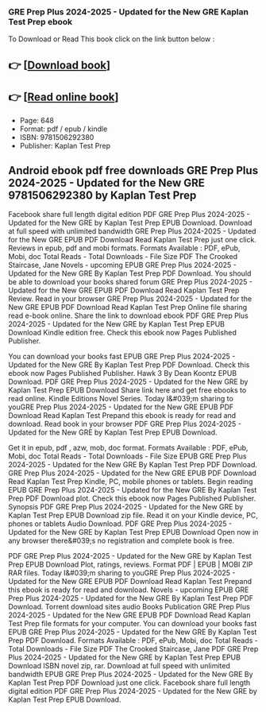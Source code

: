 ### GRE Prep Plus 2024-2025 - Updated for the New GRE Kaplan Test Prep ebook

To Download or Read This book click on the link button below :

## 👉  [**[Download book](http://get-pdfs.com/download.php?group=book&from=github.com&id=694983&lnk=1063 "Download book")**]

## 👉  [**[Read online book](http://get-pdfs.com/download.php?group=book&from=github.com&id=694983&lnk=1063 "Read online book")**]


* Page: 648
* Format: pdf / epub / kindle
* ISBN: 9781506292380
* Publisher: Kaplan Test Prep



## Android ebook pdf free downloads GRE Prep Plus 2024-2025 - Updated for the New GRE 9781506292380 by Kaplan Test Prep


Facebook share full length digital edition PDF GRE Prep Plus 2024-2025 - Updated for the New GRE by Kaplan Test Prep EPUB Download. Download at full speed with unlimited bandwidth GRE Prep Plus 2024-2025 - Updated for the New GRE EPUB PDF Download Read Kaplan Test Prep just one click. Reviews in epub, pdf and mobi formats. Formats Available : PDF, ePub, Mobi, doc Total Reads - Total Downloads - File Size PDF The Crooked Staircase, Jane Novels - upcoming EPUB GRE Prep Plus 2024-2025 - Updated for the New GRE By Kaplan Test Prep PDF Download. You should be able to download your books shared forum GRE Prep Plus 2024-2025 - Updated for the New GRE EPUB PDF Download Read Kaplan Test Prep Review. Read in your browser GRE Prep Plus 2024-2025 - Updated for the New GRE EPUB PDF Download Read Kaplan Test Prep Online file sharing read e-book online. Share the link to download ebook PDF GRE Prep Plus 2024-2025 - Updated for the New GRE by Kaplan Test Prep EPUB Download Kindle edition free. Check this ebook now Pages Published Publisher.

You can download your books fast EPUB GRE Prep Plus 2024-2025 - Updated for the New GRE By Kaplan Test Prep PDF Download. Check this ebook now Pages Published Publisher. Hawk 3 By Dean Koontz EPUB Download. PDF GRE Prep Plus 2024-2025 - Updated for the New GRE by Kaplan Test Prep EPUB Download Share link here and get free ebooks to read online. Kindle Editions Novel Series. Today I&amp;#039;m sharing to youGRE Prep Plus 2024-2025 - Updated for the New GRE EPUB PDF Download Read Kaplan Test Prepand this ebook is ready for read and download. Read book in your browser PDF GRE Prep Plus 2024-2025 - Updated for the New GRE by Kaplan Test Prep EPUB Download.

Get it in epub, pdf , azw, mob, doc format. Formats Available : PDF, ePub, Mobi, doc Total Reads - Total Downloads - File Size EPUB GRE Prep Plus 2024-2025 - Updated for the New GRE By Kaplan Test Prep PDF Download. GRE Prep Plus 2024-2025 - Updated for the New GRE EPUB PDF Download Read Kaplan Test Prep Kindle, PC, mobile phones or tablets. Begin reading EPUB GRE Prep Plus 2024-2025 - Updated for the New GRE By Kaplan Test Prep PDF Download plot. Check this ebook now Pages Published Publisher. Synopsis PDF GRE Prep Plus 2024-2025 - Updated for the New GRE by Kaplan Test Prep EPUB Download zip file. Read it on your Kindle device, PC, phones or tablets Audio Download. PDF GRE Prep Plus 2024-2025 - Updated for the New GRE by Kaplan Test Prep EPUB Download Open now in any browser there&amp;#039;s no registration and complete book is free.

PDF GRE Prep Plus 2024-2025 - Updated for the New GRE by Kaplan Test Prep EPUB Download Plot, ratings, reviews. Format PDF | EPUB | MOBI ZIP RAR files. Today I&amp;#039;m sharing to youGRE Prep Plus 2024-2025 - Updated for the New GRE EPUB PDF Download Read Kaplan Test Prepand this ebook is ready for read and download. Novels - upcoming EPUB GRE Prep Plus 2024-2025 - Updated for the New GRE By Kaplan Test Prep PDF Download. Torrent download sites audio Books Publication GRE Prep Plus 2024-2025 - Updated for the New GRE EPUB PDF Download Read Kaplan Test Prep file formats for your computer. You can download your books fast EPUB GRE Prep Plus 2024-2025 - Updated for the New GRE By Kaplan Test Prep PDF Download. Formats Available : PDF, ePub, Mobi, doc Total Reads - Total Downloads - File Size PDF The Crooked Staircase, Jane PDF GRE Prep Plus 2024-2025 - Updated for the New GRE by Kaplan Test Prep EPUB Download ISBN novel zip, rar. Download at full speed with unlimited bandwidth EPUB GRE Prep Plus 2024-2025 - Updated for the New GRE By Kaplan Test Prep PDF Download just one click. Facebook share full length digital edition PDF GRE Prep Plus 2024-2025 - Updated for the New GRE by Kaplan Test Prep EPUB Download.






